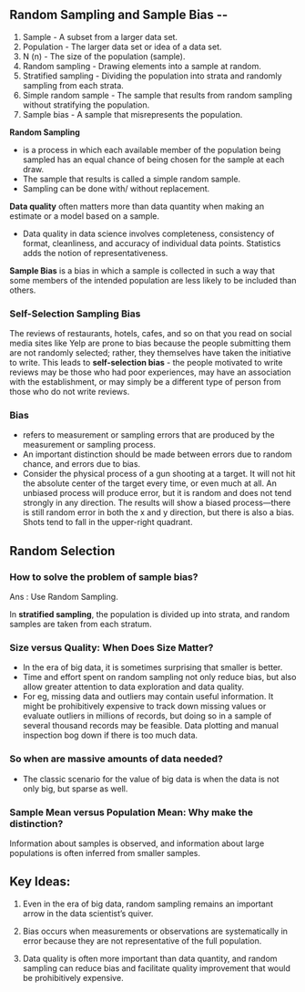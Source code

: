 ## Random Sampling and Sample Bias --

1. Sample - A subset from a larger data set.
2. Population - The larger data set or idea of a data set.
3. N (n) - The size of the population (sample).
4. Random sampling - Drawing elements into a sample at random.
5. Stratified sampling - Dividing the population into strata and randomly sampling from each strata.
6. Simple random sample - The sample that results from random sampling without stratifying the population.
7. Sample bias - A sample that misrepresents the population.


**Random Sampling** 
- is a process in which each available member of the population being sampled has an equal chance of being chosen for the sample at each draw. 
- The sample that results is called a simple random sample. 
- Sampling can be done with/ without replacement.

**Data quality** often matters more than data quantity when making an estimate or a model based on a sample. 
- Data quality in data science involves completeness, consistency of format, cleanliness, and accuracy of individual data points. Statistics adds the notion of representativeness.

**Sample Bias** is a bias in which a sample is collected in such a way that some members of the intended population are less likely to be included than others.


### Self-Selection Sampling Bias

The reviews of restaurants, hotels, cafes, and so on that you read on social media sites like Yelp are prone to bias because the people submitting them are not randomly selected; rather, they themselves have taken the initiative to write. This leads to **self-selection bias** - the people motivated to write reviews may be those who had poor experiences, may have an association with the establishment, or may simply be a different type of person from those who do not write reviews.

### Bias
- refers to measurement or sampling errors that are produced by the measurement or sampling process. 
- An important distinction should be made between errors due to random chance, and errors due to bias. 
- Consider the physical process of a gun shooting at a target. It will not hit the absolute center of the target every time, or even much at all. An unbiased process will produce error, but it is random and does not tend strongly in any direction. The results will show a biased process—there is still random error in both the x and y direction, but there is also a bias. Shots tend to fall in the upper-right quadrant.

## Random Selection
### How to solve the problem of sample bias? 
Ans : Use Random Sampling.

In **stratified sampling**, the population is divided up into strata, and random samples are taken from each stratum. 


### Size versus Quality: When Does Size Matter?
- In the era of big data, it is sometimes surprising that smaller is better. 
- Time and effort spent on random sampling not only reduce bias, but also allow greater attention to data exploration and data quality. 
- For eg, missing data and outliers may contain useful information. It might be prohibitively expensive to track down missing values or evaluate outliers in millions of records, but doing so in a sample of several thousand records may be feasible. Data plotting and manual inspection bog down if there is too much data.

### So when are massive amounts of data needed?
- The classic scenario for the value of big data is when the data is not only big, but sparse as well.


### Sample Mean versus Population Mean: Why make the distinction? 
Information about samples is observed, and information about large populations is often inferred from smaller samples.

## Key Ideas:
1. Even in the era of big data, random sampling remains an important arrow in the data scientist’s quiver.

2. Bias occurs when measurements or observations are systematically in error because they are not representative of the full population.

3. Data quality is often more important than data quantity, and random sampling can reduce bias and facilitate quality improvement that would be prohibitively expensive.
